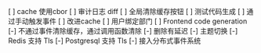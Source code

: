 [ ] cache 使用cbor
[ ] 审计日志 diff
[ ] 全局清除缓存按钮
[ ] 测试代码生成
[ ] 通过手动触发事件
[ ] 改进cache
[ ] 用户绑定部门
[ ] Frontend code generation
[-] 不通过事件清除缓存，通过调用函数清除
[-] 删除有延迟
[-] 主题切换
[-] Redis 支持 Tls
[-] Postgresql 支持 Tls
[-] 接入分布式事件系统